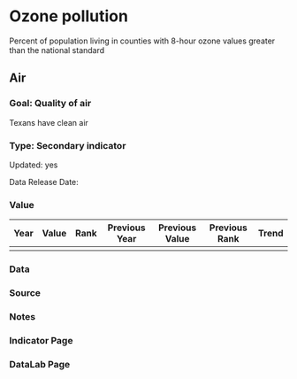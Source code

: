 # Ozone pollution
Percent of population living in counties with 8-hour ozone values greater than the national standard
## Air
### Goal: Quality of air
Texans have clean air
### Type: Secondary indicator
Updated: yes
Data Release Date: 

### Value

| Year      |  Value      | Rank        | Previous Year | Previous Value | Previous Rank | Trend | 
| ----------- | ----------- | ----------- | ----------- | ----------- | ----------- | -----------|
|             |             |             |             |             |             |            |

### Data

### Source

### Notes


### Indicator Page


### DataLab Page